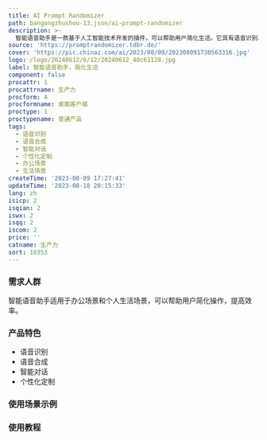 ```yaml
---
title: AI Prompt Randomizer
path: bangongzhushou-13.json/ai-prompt-randomizer
description: >-
  智能语音助手是一款基于人工智能技术开发的插件，可以帮助用户简化生活。它具有语音识别、语音合成、智能对话等功能，用户可以通过语音指令完成各种操作，如查看天气、设置提醒、播放音乐等。智能语音助手还支持个性化定制，用户可以根据自己的需求设置喜欢的声音、语速等。定价方面，智能语音助手提供免费版和付费版两种选择，付费版提供更多高级功能和个性化定制选项。该产品主要适用于办公场景、个人生活场景等。
source: 'https://promptrandomizer.tdbr.de/'
cover: 'https://pic.chinaz.com/ai/2023/08/09/202308091730563316.jpg'
logo: /logo/20240612/6/12/20240612_40c61128.jpg
label: 智能语音助手，简化生活
component: false
procattr: 1
procattrname: 生产力
procform: 4
procformname: 桌面客户端
proctype: 1
proctypename: 普通产品
tags:
  - 语音识别
  - 语音合成
  - 智能对话
  - 个性化定制
  - 办公场景
  - 生活场景
createTime: '2023-08-09 17:27:41'
updateTime: '2023-08-18 20:15:33'
lang: zh
isicp: 2
isqian: 2
iswx: 2
isqq: 2
iscom: 2
price: ''
catname: 生产力
sort: 10353
---
```




### 需求人群
智能语音助手适用于办公场景和个人生活场景，可以帮助用户简化操作，提高效率。

### 产品特色
- 语音识别
- 语音合成
- 智能对话
- 个性化定制

### 使用场景示例


### 使用教程


  
